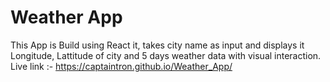 # Weather App
This App is Build using React it, takes city name as input and displays it Longitude, Lattitude of city and 5 days weather data with visual interaction.
Live link :- https://captaintron.github.io/Weather_App/
